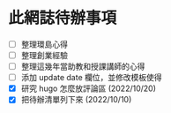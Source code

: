# 此網誌待辦事項

- [ ] 整理環島心得
- [ ] 整理創業經驗
- [ ] 整理這幾年當助教和授課講師的心得
- [ ] 添加 update date 欄位，並修改模板使得
- [x] 研究 hugo 怎麼放評論區 (2022/10/20)
- [x] 把待辦清單列下來 (2022/10/10)
